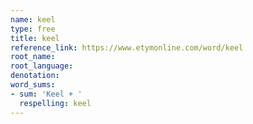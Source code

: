 ```yaml
---
name: keel
type: free
title: keel
reference_link: https://www.etymonline.com/word/keel
root_name: 
root_language: 
denotation: 
word_sums:
- sum: 'Keel + '
  respelling: keel
---
```

